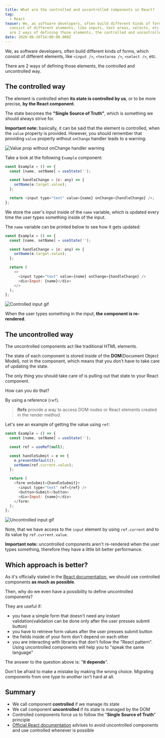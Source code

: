 ```yaml
---
title: What are the controlled and uncontrolled components in React?
tag:
  - React
teaser: We, as software developers, often build different kinds of forms, which
  consist of different elements, like inputs, text areas, selects, etc. There
  are 2 ways of defining those elements, the controlled and uncontrolled way...
date: 2020-06-26T14:00:00.000Z
---
```

We, as software developers, often build different kinds of forms, which consist of different elements, like `<input />`, `<textarea />`, `<select />`, etc. 

There are 2 ways of defining those elements, the controlled and uncontrolled way.

## The controlled way

The element is controlled when **its state is controlled by us**, or to be more precise, **by the React component**.

The state becomes the **"Single Source of Truth"**, which is something we should always strive for.

**Important note:** basically, it can be said that the element is controlled, when the `value` property is provided. However, you should remember that providing `value` property without `onChange` handler leads to a warning: 

![Value prop without onChange handler warning](/img/screenshot-2020-06-25-at-20.47.03.png "Value prop without onChange handler warning")

Take a look at the following `Example` component:

```javascript
const Example = () => {
  const [name, setName] = useState('');

  const handleChange = (e: any) => {
    setName(e.target.value);
  };

  return <input type="text" value={name} onChange={handleChange} />;
};
```

We store the user's input inside of the `name` variable, which is updated every time the user types something inside of the input.

The `name` variable can be printed below to see how it gets updated:

```javascript
const Example = () => {
  const [name, setName] = useState('');

  const handleChange = (e: any) => {
    setName(e.target.value);
  };

  return (
    <>
      <input type="text" value={name} onChange={handleChange} />
      <div>Input: {name}</div>
    </>
  );
};
```

![Controlled input gif](/img/controlled-input.gif "Controlled input gif")

When the user types something in the input, **the component is re-rendered**. 

## The uncontrolled way

The uncontrolled components act like traditional HTML elements.

The state of each component is stored inside of the **DOM**(Document Object Model), not in the component, which means that you don't have to take care of updating the state.

The only thing you should take care of is pulling out that state to your React component.

How can you do that? 

By using a reference (`ref`).

> **Refs** provide a way to access DOM nodes or React elements created in the render method.

Let's see an example of getting the value using `ref`:

```javascript
const Example = () => {
  const [name, setName] = useState('');

  const ref = useRef(null);

  const handleSubmit = e => {
    e.preventDefault();
    setName(ref.current.value);
  };

  return (
    <form onSubmit={handleSubmit}>
      <input type="text" ref={ref} />
      <button>Submit</button>
      <div>Input: {name}</div>
    </form>
  );
};
```

![Uncontrolled input gif](/img/uncontrolled.gif "Uncontrolled input gif")

Note, that we have access to the `input` element by using `ref.current` and to its value by `ref.current.value`.

**Important note:** uncontrolled components aren't re-rendered when the user types something, therefore they have a little bit better performance.

## Which approach is better?

As it's officially stated in the [React documentation](https://reactjs.org/docs/uncontrolled-components.html), we should use controlled components **as much as possible**.

Then, why do we even have a possibility to define uncontrolled components?

They are useful if:

* you have a simple form that doesn't need any instant validation(validation can be done only after the user presses submit button)
* you have to retrieve form values after the user presses submit button
* the fields inside of your form don't depend on each other
* you are interacting with libraries that don't follow the "React pattern". Using uncontrolled components will help you to "speak the same language"

The answer to the question above is: "**it depends**".

Don't be afraid to make a mistake by making the wrong choice. Migrating components from one type to another isn't hard at all.

## Summary

* We call component **controlled** if we manage its state
* We call component **uncontrolled** if its state is managed by the DOM
* Controlled components force us to follow the "**Single Source of Truth**" principle
* [Official React documentation](https://reactjs.org/docs/uncontrolled-components.html) advises to avoid uncontrolled components and use controlled whenever is possible